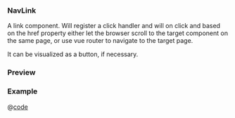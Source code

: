 <h3>NavLink <Badge type="tip" text="since v0.4.0" vertical="top" /></h3>

A link component. Will register a click handler and will on click and based on the <Text :highlight="true">href</Text> property either let the
browser scroll to the target component on the same page, or use vue router to navigate to the target page.

It can be visualized as a button, if necessary. 

### Preview
<DynamicComponentDisplay type="NavLink">
  <NavLinkPreview/>
</DynamicComponentDisplay>

### Example
@[code](@examples/NavLinkExample.vue)